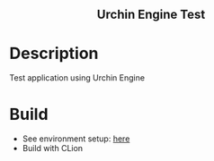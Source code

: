 <h2 align="center">Urchin Engine Test</h2>

# Description
Test application using Urchin Engine

# Build
* See environment setup: [here](./DEV.md)
* Build with CLion
